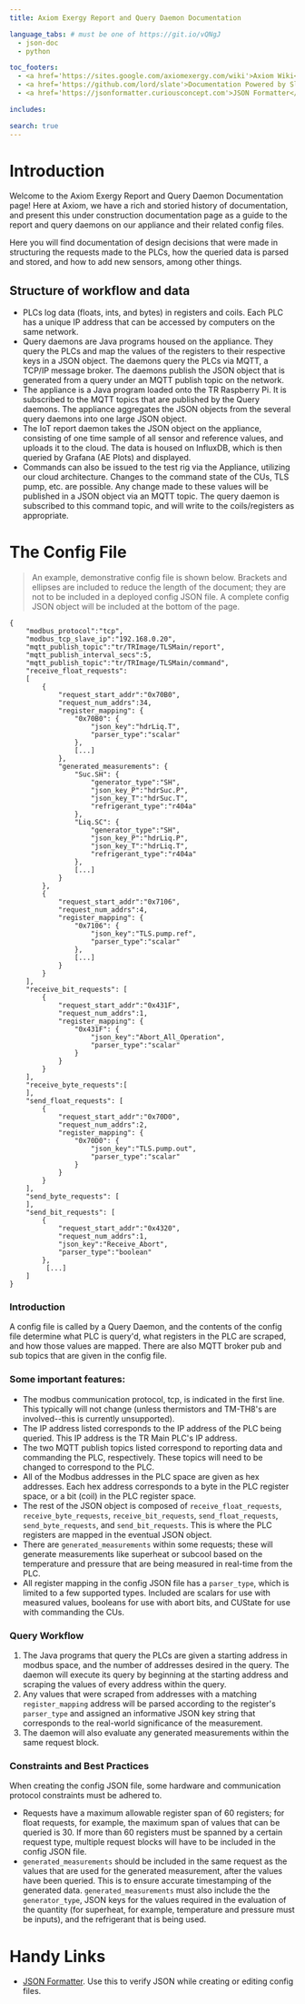 ```yaml
---
title: Axiom Exergy Report and Query Daemon Documentation

language_tabs: # must be one of https://git.io/vQNgJ
  - json-doc
  - python

toc_footers:
  - <a href='https://sites.google.com/axiomexergy.com/wiki'>Axiom Wiki</a>
  - <a href='https://github.com/lord/slate'>Documentation Powered by Slate</a>
  - <a href='https://jsonformatter.curiousconcept.com'>JSON Formatter</a>

includes:

search: true
---
```


# Introduction

Welcome to the Axiom Exergy Report and Query Daemon Documentation page! Here at Axiom, we have a rich and storied history of documentation, and present this under construction documentation page as a guide to the report and query daemons on our appliance and their related config files.

Here you will find documentation of design decisions that were made in structuring the requests made to the PLCs, how the queried data is parsed and stored, and how to add new sensors, among other things.

## Structure of workflow and data

* PLCs log data (floats, ints, and bytes) in registers and coils. Each PLC has a unique IP address that can be accessed by computers on the same network.
* Query daemons are Java programs housed on the appliance. They query the PLCs and map the values of the registers to their respective keys in a JSON object. The daemons query the PLCs via MQTT, a TCP/IP message broker. The daemons publish the JSON object that is generated from a query under an MQTT publish topic on the network.
* The appliance is a Java program loaded onto the TR Raspberry Pi. It is subscribed to the MQTT topics that are published by the Query daemons. The appliance aggregates the JSON objects from the several query daemons into one large JSON object.
* The IoT report daemon takes the JSON object on the appliance, consisting of one time sample of all sensor and reference values, and uploads it to the cloud. The data is housed on InfluxDB, which is then queried by Grafana (AE Plots) and displayed.
* Commands can also be issued to the test rig via the Appliance, utilizing our cloud architecture. Changes to the command state of the CUs, TLS pump, etc. are possible. Any change made to these values will be published in a JSON object via an MQTT topic. The query daemon is subscribed to this command topic, and will write to the coils/registers as appropriate.

# The Config File

> An example, demonstrative config file is shown below. Brackets and ellipses are included to reduce the length of the document; they are not to be included in a deployed config JSON file. A complete config JSON object will be included at the bottom of the page.

```json-doc
{
	"modbus_protocol":"tcp",
	"modbus_tcp_slave_ip":"192.168.0.20",
	"mqtt_publish_topic":"tr/TRImage/TLSMain/report",
	"mqtt_publish_interval_secs":5,
	"mqtt_publish_topic":"tr/TRImage/TLSMain/command",
	"receive_float_requests":
	[
		{
			"request_start_addr":"0x70B0",
			"request_num_addrs":34,
			"register_mapping": {
				"0x70B0": {
					"json_key":"hdrLiq.T",
					"parser_type":"scalar"
				},
                [...]
			},
			"generated_measurements": {
				"Suc.SH": {
					"generator_type":"SH",
					"json_key_P":"hdrSuc.P",
					"json_key_T":"hdrSuc.T",
					"refrigerant_type":"r404a"
				},
				"Liq.SC": {
					"generator_type":"SH",
					"json_key_P":"hdrLiq.P",
					"json_key_T":"hdrLiq.T",
					"refrigerant_type":"r404a"
				},
                [...]
			}
		},
		{
			"request_start_addr":"0x7106",
			"request_num_addrs":4,
			"register_mapping": {
				"0x7106": {
					"json_key":"TLS.pump.ref",
					"parser_type":"scalar"
				},
                [...]
			}
		}
	],
	"receive_bit_requests": [
		{
			"request_start_addr":"0x431F",
			"request_num_addrs":1,
			"register_mapping": {
				"0x431F": {
					"json_key":"Abort_All_Operation",
					"parser_type":"scalar"
				}
			}
		}
	],
	"receive_byte_requests":[
	],
	"send_float_requests": [
		{
			"request_start_addr":"0x70D0",
			"request_num_addrs":2,
			"register_mapping": {
				"0x70D0": {
					"json_key":"TLS.pump.out",
					"parser_type":"scalar"
				}
			}
		}
	],
	"send_byte_requests": [
	],
	"send_bit_requests": [
		{
			"request_start_addr":"0x4320",
			"request_num_addrs":1,
			"json_key":"Receive_Abort",
			"parser_type":"boolean"
		},
         [...]
	]
}
```
### Introduction

A config file is called by a Query Daemon, and the contents of the config file determine what PLC is query'd, what registers in the PLC are scraped, and how those values are mapped. There are also MQTT broker pub and sub topics that are given in the config file.

### Some important features:

* The modbus communication protocol, tcp, is indicated in the first line. This typically will not change (unless thermistors and TM-TH8's are involved--this is currently unsupported).
* The IP address listed corresponds to the IP address of the PLC being queried. This IP address is the TR Main PLC's IP address.
* The two MQTT publish topics listed correspond to reporting data and commanding the PLC, respectively. These topics will need to be changed to correspond to the PLC.
* All of the Modbus addresses in the PLC space are given as hex addresses. Each hex address corresponds to a byte in the PLC register space, or a bit (coil) in the PLC register space.
* The rest of the JSON object is composed of `receive_float_requests`, `receive_byte_requests`, `receive_bit_requests`, `send_float_requests`, `send_byte_requests`, and `send_bit_requests`. This is where the PLC registers are mapped in the eventual JSON object.
* There are `generated_measurements` within some requests; these will generate measurements like superheat or subcool based on the temperature and pressure that are being measured in real-time from the PLC.
* All register mapping in the config JSON file has a `parser_type`, which is limited to a few supported types. Included are scalars for use with measured values, booleans for use with abort bits, and CUState for use with commanding the CUs.

### Query Workflow

1. The Java programs that query the PLCs are given a starting address in modbus space, and the number of addresses desired in the query. The daemon will execute its query by beginning at the starting address and scraping the values of every address within the query.
2. Any values that were scraped from addresses with a matching `register_mapping` address will be parsed according to the register's `parser_type` and assigned an informative JSON key string that corresponds to the real-world significance of the measurement.
3. The daemon will also evaluate any generated measurements within the same request block.

### Constraints and Best Practices

When creating the config JSON file, some hardware and communication protocol constraints must be adhered to.

* Requests have a maximum allowable register span of 60 registers; for float requests, for example, the maximum span of values that can be queried is 30. If more than 60 registers must be spanned by a certain request type, multiple request blocks will have to be included in the config JSON file.
* `generated_measurements` should be included in the same request as the values that are used for the generated measurement, after the values have been queried. This is to ensure accurate timestamping of the generated data. `generated_measurements` must also include the the `generator_type`, JSON keys for the values required in the evaluation of the quantity (for superheat, for example, temperature and pressure must be inputs), and the refrigerant that is being used.

# Handy Links

* <a href='https://jsonformatter.curiousconcept.com'>JSON Formatter</a>. Use this to verify JSON while creating or editing config files.


